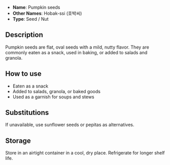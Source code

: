 - **Name**: Pumpkin seeds
- **Other Names**: Hobak-ssi (호박씨)
- **Type**: Seed / Nut

## Description

Pumpkin seeds are flat, oval seeds with a mild, nutty flavor. They are commonly eaten as a snack, used in baking, or added to salads and granola.

## How to use

- Eaten as a snack
- Added to salads, granola, or baked goods
- Used as a garnish for soups and stews

## Substitutions

If unavailable, use sunflower seeds or pepitas as alternatives.

## Storage

Store in an airtight container in a cool, dry place. Refrigerate for longer shelf life. 